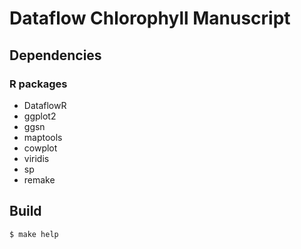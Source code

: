# Dataflow Chlorophyll Manuscript

## Dependencies
### R packages
 * DataflowR
 * ggplot2
 * ggsn
 * maptools
 * cowplot
 * viridis
 * sp
 * remake

## Build
`$ make help`
